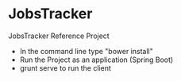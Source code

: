 JobsTracker
===========

JobsTracker Reference Project

- In the command line type "bower install"
- Run the Project as an application (Spring Boot)
- grunt serve to run the client

